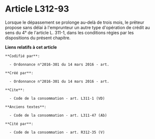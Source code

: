 # Article L312-93

Lorsque le dépassement se prolonge au-delà de trois mois, le prêteur propose sans délai à l'emprunteur un autre type
d'opération de crédit au sens du 4° de l'article L. 311-1, dans les conditions régies par les dispositions du présent
chapitre.

**Liens relatifs à cet article**

	**Codifié par**:

	  - Ordonnance n°2016-301 du 14 mars 2016 - art.

	**Créé par**:

	  - Ordonnance n°2016-301 du 14 mars 2016 - art.

	**Cite**:

	  - Code de la consommation - art. L311-1 (VD)

	**Anciens textes**:

	  - Code de la consommation - art. L311-47 (Ab)

	**Cité par**:

	  - Code de la consommation - art. R312-35 (V)
